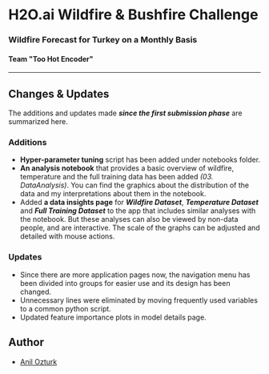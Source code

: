 # H2O.ai Wildfire & Bushfire Challenge
### Wildfire Forecast for Turkey on a Monthly Basis
#### Team "Too Hot Encoder"

---

## Changes & Updates

The additions and updates made ***since the first submission phase*** are summarized here.

### Additions
- **Hyper-parameter tuning** script has been added under notebooks folder.
- **An analysis notebook** that provides a basic overview of wildfire, temperature and the full training data has been added *(03. DataAnalysis)*. You can find the graphics about the distribution of the data and my interpretations about them in the notebook.
- Added **a data insights page** for ***Wildfire Dataset***, ***Temperature Dataset*** and ***Full Training Dataset*** to the app that includes similar analyses with the notebook. But these analyses can also be viewed by non-data people, and are interactive. The scale of the graphs can be adjusted and detailed with mouse actions.

### Updates
- Since there are more application pages now, the navigation menu has been divided into groups for easier use and its design has been changed.
- Unnecessary lines were eliminated by moving frequently used variables to a common python script.
- Updated feature importance plots in model details page.

## Author
* [Anil Ozturk](anilozturk96@gmail.com)